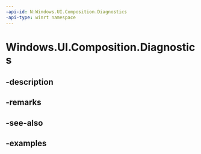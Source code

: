 ```yaml
---
-api-id: N:Windows.UI.Composition.Diagnostics
-api-type: winrt namespace
---
```


<!-- Namespace syntax.
namespace Windows.UI.Composition.Diagnostics 
-->

# Windows.UI.Composition.Diagnostics

## -description

## -remarks

## -see-also

## -examples

